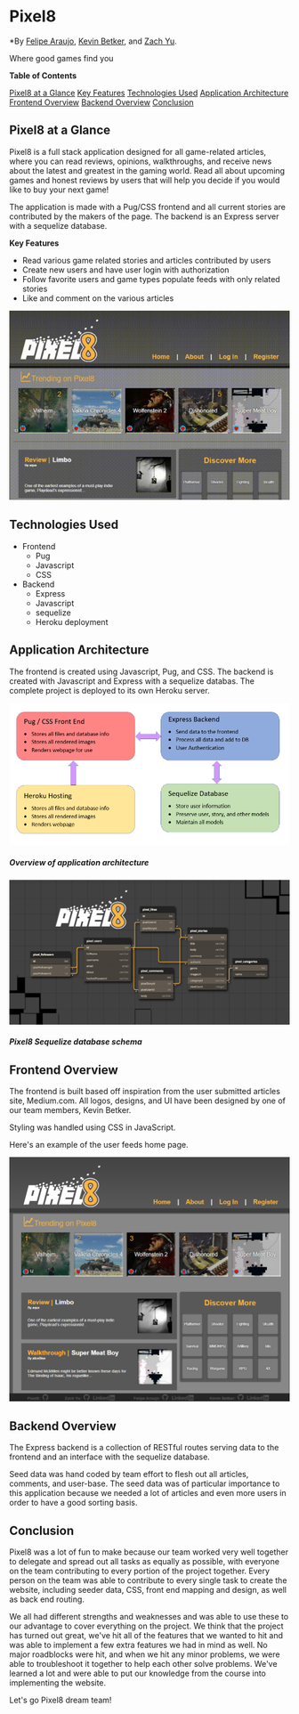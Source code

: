 # Pixel8

\*By [Felipe Araujo](https://github.com/f-q-a), [Kevin Betker](https://github.com/kbetker), and [Zach Yu](https://github.com/zachmyu).

Where good games find you

**Table of Contents**

[Pixel8 at a Glance](https://github.com/kbetker/pixel8#Pixel8-at-a-Glance)
[Key Features](https://github.com/kbetker/pixel8#Key-Features)
[Technologies Used](https://github.com/kbetker/pixel8#Technologies-Used)
[Application Architecture](https://github.com/kbetker/pixel8#Application-Architecture)
[Frontend Overview](https://github.com/kbetker/pixel8#Frontend-Overview)
[Backend Overview](https://github.com/kbetker/pixel8#Backend-Overview)
[Conclusion](https://github.com/kbetker/pixel8#Conclusion)

## Pixel8 at a Glance

Pixel8 is a full stack application designed for all game-related articles, where you can read reviews, opinions, walkthroughs, and receive news about the latest and greatest in the gaming world. Read all about upcoming games and honest reviews by users that will help you decide if you would like to buy your next game!

The application is made with a Pug/CSS frontend and all current stories are contributed by the makers of the page. The backend is an Express server with a sequelize database.

**Key Features**

- Read various game related stories and articles contributed by users
- Create new users and have user login with authorization
- Follow favorite users and game types populate feeds with only related stories
- Like and comment on the various articles

![Pixel8 mini-demo](/readme-assets/mini-demo.gif)

## Technologies Used

- Frontend
  - Pug
  - Javascript
  - CSS
- Backend
  - Express
  - Javascript
  - sequelize
  - Heroku deployment

## Application Architecture

The frontend is created using Javascript, Pug, and CSS. The backend is created with Javascript and Express with a sequelize databas. The complete project is deployed to its own Heroku server.

![application architecture](/readme-assets/pixel8-architecture.png)

##### Overview of application architecture

![Database schema](/readme-assets/pixel8-schema.jpeg)

##### Pixel8 Sequelize database schema

## Frontend Overview

The frontend is built based off inspiration from the user submitted articles site, Medium.com. All logos, designs, and UI have been designed by one of our team members, Kevin Betker.

Styling was handled using CSS in JavaScript.

Here's an example of the user feeds home page.

![Home Page Example](readme-assets/home-page.png)

## Backend Overview

The Express backend is a collection of RESTful routes serving data to the frontend and an interface with the sequelize database.

Seed data was hand coded by team effort to flesh out all articles, comments, and user-base. The seed data was of particular importance to this application because we needed a lot of articles and even more users in order to have a good sorting basis.

## Conclusion

Pixel8 was a lot of fun to make because our team worked very well together to delegate and spread out all tasks as equally as possible, with everyone on the team contributing to every portion of the project together. Every person on the team was able to contribute to every single task to create the website, including seeder data, CSS, front end mapping and design, as well as back end routing.

We all had different strengths and weaknesses and was able to use these to our advantage to cover everything on the project. We think that the project has turned out great, we've hit all of the features that we wanted to hit and was able to implement a few extra features we had in mind as well. No major roadblocks were hit, and when we hit any minor problems, we were able to troubleshoot it together to help each other solve problems. We've learned a lot and were able to put our knowledge from the course into implementing the website.

Let's go Pixel8 dream team!
